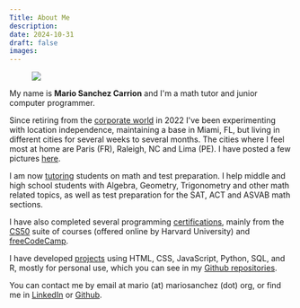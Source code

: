 ```yaml
---
Title: About Me
description: 
date: 2024-10-31
draft: false
images:
---
```


<div class="picbox"><figure><img src="/img/ire4.jpg" class="gallery"></figure></div>

My name is <strong>Mario Sanchez Carrion</strong> and I'm a math tutor and junior computer programmer. 

Since retiring from the [corporate world](https://linkedin.com/in/mariobox) in 2022 I've been experimenting with location independence, maintaining a base in Miami, FL, but living in different cities for several weeks to several months. The cities where I feel most at home are Paris (FR), Raleigh, NC and Lima (PE). I have posted a few pictures [here](/photos).

I am now [tutoring](/tutor) students on math and test preparation. I help middle and high school students with Algebra, Geometry, Trigonometry and other math related topics, as well as test preparation for the SAT, ACT and ASVAB math sections.

I have also completed several programming [certifications](/coding#certifications), mainly from the [CS50](https://www.edx.org/cs50) suite of courses (offered online by Harvard University) and [freeCodeCamp](https://freecodecamp.org). 

I have developed [projects](/code) using HTML, CSS, JavaScript, Python, SQL, and R, mostly for personal use, which you can see in my [Github repositories](https://github.com/mariobox). 

 

You can contact me by email at mario (at) mariosanchez (dot) org, or find me in [LinkedIn](https://linkedin.com/in/mariobox) or [Github](https://github.com/mariobox).



